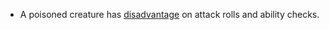 -   A poisoned creature has [disadvantage](https://www.dandwiki.com/wiki/5e_SRD:Disadvantage "5e SRD:Disadvantage") on attack rolls and ability checks.
